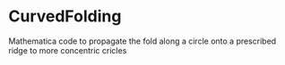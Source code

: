 # CurvedFolding
Mathematica code to propagate the fold along a circle onto a prescribed ridge to more concentric cricles
